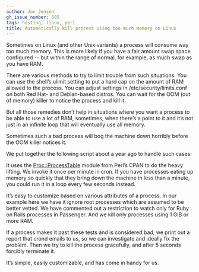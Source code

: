 ```yaml
---
author: Jon Jensen
gh_issue_number: 685
tags: hosting, linux, perl
title: Automatically kill process using too much memory on Linux
---
```


Sometimes on Linux (and other Unix variants) a process will consume way too much memory. This is more likely if you have a fair amount swap space configured -- but within the range of normal, for example, as much swap as you have RAM.

There are various methods to try to limit trouble from such situations. You can use the shell’s ulimit setting to put a hard cap on the amount of RAM allowed to the process. You can adjust settings in /etc/security/limits.conf on both Red Hat- and Debian-based distros. You can wait for the OOM (out of memory) killer to notice the process and kill it.

But all those remedies don’t help in situations where you want a process to be able to use a lot of RAM, sometimes, when there’s a point to it and it’s not just in an infinite loop that will eventually use all memory.

Sometimes such a bad process will bog the machine down horribly before the OOM killer notices it.

We put together the following script about a year ago to handle such cases:

<script src="https://gist.github.com/3540671.js"></script>

It uses the [Proc::ProcessTable](http://search.cpan.org/perldoc?Proc%3A%3AProcessTable) module from Perl’s CPAN to do the heavy lifting. We invoke it once per minute in cron. If you have processes eating up memory so quickly that they bring down the machine in less than a minute, you could run it in a loop every few seconds instead.

It’s easy to customize based on various attributes of a process. In our example here we have it ignore root processes which are assumed to be better vetted. We have commented out a restriction to watch only for Ruby on Rails processes in Passenger. And we kill only processes using 1 GiB or more RAM.

If a process makes it past these tests and is considered bad, we print out a report that crond emails to us, so we can investigate and ideally fix the problem. Then we try to kill the process gracefully, and after 5 seconds forcibly terminate it.

It’s simple, easily customizable, and has come in handy for us.
